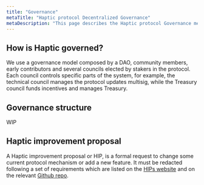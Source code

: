 ```yaml
---
title: "Governance"
metaTitle: "Haptic protocol Decentralized Governance"
metaDescription: "This page describes the Haptic protocol Governance mechanism"
---
```


## How is Haptic governed?

We use a governance model composed by a DAO, community members, early contributors and several councils elected by stakers in the protocol. Each council controls specific parts of the system, for example, the technical council manages the protocol updates multisig, while the Treasury council funds incentives and manages Treasury.

## Governance structure
WIP

## Haptic improvement proposal
A Haptic improvement proposal or HIP, is a formal request to change some current protocol mechanism or add a new feature. It must be redacted following a set of requirements which are listed on the [HIPs website](https://hips.haptic.finance) and on the relevant [Github repo](https://github.com/HapticFinance/HIPs).
